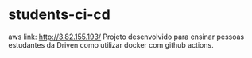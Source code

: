 # students-ci-cd

aws link: http://3.82.155.193/
Projeto desenvolvido para ensinar pessoas estudantes da Driven como utilizar docker com github actions.
